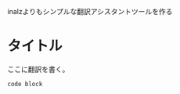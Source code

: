 inalzよりもシンプルな翻訳アシスタントツールを作る

<!-- L1..2
# Title
-->

# タイトル

<!-- BLOCK L2..20
This is a block.
-->

ここに翻訳を書く。

<!-- BLOCK L21..25
```
code block
```
-->

```
code block
```
